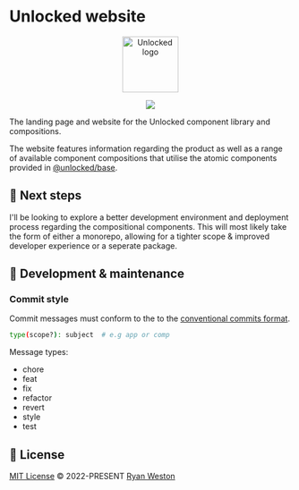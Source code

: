 # Unlocked website

<p align="center">
  <a href="https://unlocked.to" target="_blank">
    <img alt="Unlocked logo" width="100" src="https://unlocked.to/images/logo/logo-dark.svg">
  </a>
</p>

<p align="center">
  <a href="https://app.netlify.com/sites/unlocked-website/deploys">
    <img src="https://api.netlify.com/api/v1/badges/9243603b-eb9a-4116-8c01-a01d1a3228f8/deploy-status">
  </a>
</p>


The landing page and website for the Unlocked component library and compositions.

The website features information regarding the product as well as a range of available component compositions that utilise the atomic components provided in [@unlocked/base](https://www.github.com/UnlockedUI/unlocked-ui).

## 🚀 Next steps
I'll be looking to explore a better development environment and deployment process regarding the compositional components. This will most likely take the form of either a monorepo, allowing for a tighter scope & improved developer experience or a seperate package.

## 🔧 Development & maintenance

### Commit style
Commit messages must conform to the to the [conventional commits format](https://www.conventionalcommits.org/en/v1.0.0/#summary).

```bash 
type(scope?): subject  # e.g app or comp
```

Message types:
- chore
- feat
- fix
- refactor
- revert
- style
- test

## 📄 License

[MIT License](https://github.com/UnlockedUI/unlocked-website/blob/master/LICENSE) © 2022-PRESENT [Ryan Weston](https://github.com/ryanweston)
